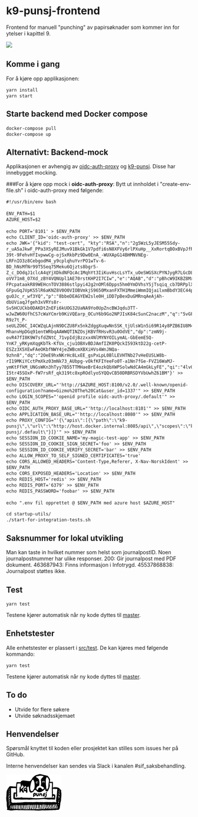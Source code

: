 # k9-punsj-frontend

Frontend for manuell "punching" av papirsøknader som kommer inn for ytelser i kapittel 9.

[![](https://github.com/navikt/k9-punsj-frontend/workflows/Build%20and%20deploy%20K9-punsj-frontend/badge.svg)](https://github.com/navikt/k9-punsj-frontend/actions?query=workflow%3A%22Build+and+deploy+K9-punsj-frontend%22)

## Komme i gang
For å kjøre opp applikasjonen:
````
yarn install
yarn start
````

## Starte backend med Docker compose

```
docker-compose pull
docker-compose up
```

## Alternativt: Backend-mock
Applikasjonen er avhengig av [oidc-auth-proxy](https://github.com/navikt/oidc-auth-proxy) og [k9-punsj](https://github.com/navikt/k9-punsj). Disse har innebygget mocking.

###For å kjøre opp mock i **oidc-auth-proxy**:
Bytt ut innholdet i "create-env-file.sh" i oidc-auth-proxy med følgende:
````
#!/usr/bin/env bash

ENV_PATH=$1
AZURE_HOST=$2

echo PORT='8101' > $ENV_PATH
echo CLIENT_ID='oidc-auth-proxy' >> $ENV_PATH
echo JWK='{"kid": "test-cert", "kty":"RSA","n":"2g5WzL5yJESM55Sdy-r_uA5aJkwF_PPa3XSyREJMuv91BkGk1V7pdfi6sN8XFVy6rlPXuHp__XxRortqBOxBVpJfRFv9aNlQcmDZ27-39t-9FehvHfIvpwwCg-ojSxRkbPz9Dw0EnA_-WUXApG14BHMNVNEg-LRFnIO3z8CebgodM4_y9cplqhuYvrPO1wTv-6-BD_hNsMfNr99T5Seq75Meku6Qjzts8bgr5-Z_c_DOdqJ1clcA4qYjXDkdNFQcAc1MqhYt3IiKuvHscLsYTx_uOeSWGSXcPYNJygR7LGcDL-oVV71m8_O7Xd_zBY4VQNUpl1AE70rstKHP2I7CIw","e":"AQAB","d":"pBhcW9IKBZ8Mxo3Bvh6H-FPcpataakR89WEHcnTOV3886stlpyi42g2nOMl6Dpps5hm0YmDVhsYSjTsqiq_cb7DRPplXd5rqfljCOivp3j_7hMwZKtkB4V0ZW3pMuwiKlrZAHh521Jb4mufyFAtJYVfPtX93p5HKPQGmxxI2Z6mTI4Te4nUY7lGNUovVHb3TDgTlLhg2jn1IsN8-GFpuGqJVpKS5lR6aKNZ8V0O0VIOBVmkjS9650MxanFXTH1MmeiWmmIQjailxmBbdY3EC44puxxuixbFrslShDDWz4FzPc52bUxR7n05PssPwmKwdY9k6CDKe-guOJc_r_wf3YQ","p":"8bbeDEAGYEW2sle0H_iDD7pBexDuGMRnqAeAjAh-dbUViaqJfgeh3xVRYs8r-Sv5HCUCkb0DAKDtZnEFi6kUOG32UaNA9Yo0UpZncBWJqdu3TT-wJwZW60UfhCS7cWaYCmrb9KiVQEarp_OCuY6b9Go2NPJIsK84cSunC2naczM","q":"5vGFm12HdYzzpWNql6ntBf96HzUf-R9z7t_P-seULZO6C_I4CWZqLAjnN9DCZU8Fx5nkZdggXuqwNnSSK_tjUlsW1n5i69R14y8PZB6IU8M4HWqUzhO8ix6ku05-MhanvHpDGq91entWRbqAAWWQTINZOsjKBVfRHsvR3u0OdVE","dp":"zmN9j-ovR47fI8K9W7sfdZNtC_71vpIdjBzzxx4NlMYNYOILymAL-GbEemE5Q-YnK7_yRKymXqgKbTk-KfUx_cju1OBXvBDJAmfIZK0PQckI593ktD22g-cetP-ESZz3X5XEwFAeOKbfNWY4jeZWBcmXBXiHVs4WnJNQa-9zhn8","dq":"2OeE9hxNKrHc8LxEE_gsPxLpL0BlLEVHTNb27vHeEUSLW8b-rI19MKiYCctPmXkz03mNk73_AUbpg-vOkfKFIYeeFo0T-a1Nn7fGe-FVZ16WaMJ-ymKtFfkM_UNGsWKn3hTyy7B55TTMHaeBrE4ozkQbXWPSolwNdCA4mGkLyFE","qi":"4lv0L8PPyRRhLNDK5t2nnqAwVMltYQ8YuFEjMckYCjN71p5D9M7TB2ZVQyhoOaLsBinBFDWOW_wFSMQH_7Qjfskg57g8rweKZDfnWhIkc_0P3-I5tr45SOxP-fW7rsRf_qk319tc8xpROdlyoSYQQvCB50DRBRSDYVbUwhZ61BM"}' >> $ENV_PATH
echo DISCOVERY_URL="'http://$AZURE_HOST:8100/v2.0/.well-known/openid-configuration?name=Gizmo%20The%20Cat&user_id=1337'" >> $ENV_PATH
echo LOGIN_SCOPES="'openid profile oidc-auth-proxy/.default'" >> $ENV_PATH
echo OIDC_AUTH_PROXY_BASE_URL="'http://localhost:8101'" >> $ENV_PATH
echo APPLICATION_BASE_URL="'http://localhost:8080'" >> $ENV_PATH
echo PROXY_CONFIG="'{\"apis\":[{\"path\":\"k9-punsj\",\"url\":\"http://host.docker.internal:8085/api\",\"scopes\":\"k9-punsj/.default\"}]}'" >> $ENV_PATH
echo SESSION_ID_COOKIE_NAME='my-magic-test-app' >> $ENV_PATH
echo SESSION_ID_COOKIE_SIGN_SECRET='foo' >> $ENV_PATH
echo SESSION_ID_COOKIE_VERIFY_SECRET='bar' >> $ENV_PATH
echo ALLOW_PROXY_TO_SELF_SIGNED_CERTIFICATES='true'
echo CORS_ALLOWED_HEADERS='Content-Type,Referer, X-Nav-NorskIdent' >> $ENV_PATH
echo CORS_EXPOSED_HEADERS='Location' >> $ENV_PATH
echo REDIS_HOST='redis' >> $ENV_PATH
echo REDIS_PORT='6379' >> $ENV_PATH
echo REDIS_PASSWORD='foobar' >> $ENV_PATH

echo ".env fil opprettet @ $ENV_PATH med azure host $AZURE_HOST"
````

````
cd startup-utils/
./start-for-integration-tests.sh 
````
## Saksnummer for lokal utvikling
Man kan taste in hvilket nummer som helst som journalpostID. Noen journalpostnummer har ulike responser. 
200: Gir journalpost med PDF dokument.
463687943: Finns informasjon i Infotrygd.
45537868838: Journalpost støttes ikke.

## Test
````
yarn test
````
Testene kjører automatisk når ny kode dyttes til [master](https://github.com/navikt/k9-punsj-frontend).

## Enhetstester
Alle enhetstester er plassert i [src/test](src/test). De kan kjøres med følgende kommando:
````
yarn test
````
Testene kjører automatisk når ny kode dyttes til [master](https://github.com/navikt/k9-punsj-frontend).

## To do
* Utvide for flere søkere
* Utvide søknadsskjemaet

## Henvendelser
Spørsmål knyttet til koden eller prosjektet kan stilles som issues her på GitHub.
 
Interne henvendelser kan sendes via Slack i kanalen #sif_saksbehandling.

![k9-punsj-frontend](logo.png)
